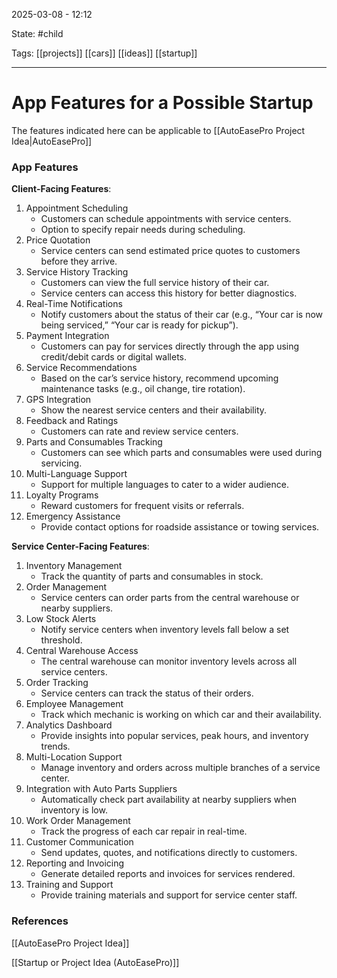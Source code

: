 2025-03-08 - 12:12

State: #child 

Tags: [[projects]] [[cars]] [[ideas]] [[startup]]
_____
# App Features for a Possible Startup

The features indicated here can be applicable to [[AutoEasePro Project Idea|AutoEasePro]]

### App Features

**Client-Facing Features**:
1. Appointment Scheduling
    - Customers can schedule appointments with service centers.
    - Option to specify repair needs during scheduling.
2. Price Quotation
    - Service centers can send estimated price quotes to customers before they arrive.
3. Service History Tracking
    - Customers can view the full service history of their car.
    - Service centers can access this history for better diagnostics.
4. Real-Time Notifications
    - Notify customers about the status of their car (e.g., “Your car is now being serviced,” “Your car is ready for pickup”).
5. Payment Integration
    - Customers can pay for services directly through the app using credit/debit cards or digital wallets.
6. Service Recommendations
    - Based on the car’s service history, recommend upcoming maintenance tasks (e.g., oil change, tire rotation).
7. GPS Integration
    - Show the nearest service centers and their availability.
8. Feedback and Ratings
    - Customers can rate and review service centers.
9. Parts and Consumables Tracking
    - Customers can see which parts and consumables were used during servicing.
10. Multi-Language Support
    - Support for multiple languages to cater to a wider audience.
11. Loyalty Programs
    - Reward customers for frequent visits or referrals.
12. Emergency Assistance
    - Provide contact options for roadside assistance or towing services.

**Service Center-Facing Features**:
1. Inventory Management
    - Track the quantity of parts and consumables in stock.
2. Order Management
    - Service centers can order parts from the central warehouse or nearby suppliers.
3. Low Stock Alerts
    - Notify service centers when inventory levels fall below a set threshold.
4. Central Warehouse Access
    - The central warehouse can monitor inventory levels across all service centers.
5. Order Tracking
    - Service centers can track the status of their orders.
6. Employee Management
    - Track which mechanic is working on which car and their availability.
7. Analytics Dashboard
    - Provide insights into popular services, peak hours, and inventory trends.
8. Multi-Location Support
    - Manage inventory and orders across multiple branches of a service center.
9. Integration with Auto Parts Suppliers
    - Automatically check part availability at nearby suppliers when inventory is low.
10. Work Order Management
    - Track the progress of each car repair in real-time.
11. Customer Communication
    - Send updates, quotes, and notifications directly to customers.
12. Reporting and Invoicing
    - Generate detailed reports and invoices for services rendered.
13. Training and Support
    - Provide training materials and support for service center staff.

### References

[[AutoEasePro Project Idea]]

[[Startup or Project Idea (AutoEasePro)]]
